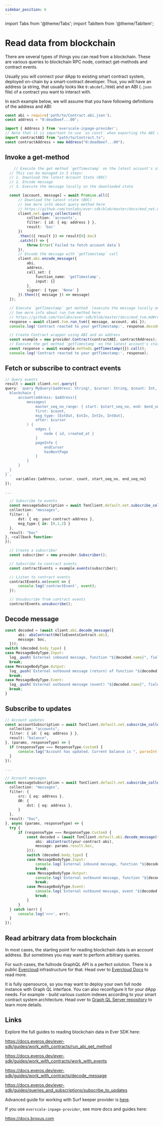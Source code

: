```yaml
---
sidebar_position: 6
---
```


import Tabs from '@theme/Tabs';
import TabItem from '@theme/TabItem';

# Read data from blockchain

There are several types of things you can read from a blockchain. These are various queries to blockchain RPC node, contract get-methods and contract events.

Usually you will connect your dApp to existing smart contract system, deployed on-chain by a smart-contract developer. Thus, you will have an address (a string, that usually looks like `0:abcdef…7890`) and an ABI (`.json` file) of a contract you want to interact with.

In each example below, we will assume that you have following definitions of the address and ABI:

<Tabs>
  <TabItem value="ever-sdk" label="ever-sdk-js">

  ```typescript
  const abi = require('path/to/Contract.abi.json');
  const address = "0:deadbeef...00";
  ```
  </TabItem>
  
  <TabItem value="inp-prov" label="everscale-inpage-provider">

  ```typescript
  import { Address } from 'everscale-inpage-provider';
  // Note that it is important to use `as const` when exporting the ABI constant
  import contractABI from "path/to/Contract.ts";
  const contractAddress = new Address("0:deadbeef...00");
  ```
  </TabItem>

</Tabs>


## Invoke a get-method

<Tabs>
  <TabItem value="ever-sdk" label="ever-sdk-js">

  ```typescript
      // Execute the get method `getTimestamp` on the latest account's state
    // This can be managed in 3 steps:
    // 1. Download the latest Account State (BOC)
    // 2. Encode message
    // 3. Execute the message locally on the downloaded state

    const [account, message] = await Promise.all([
        // Download the latest state (BOC)
        // See more info about query method here 
        // https://github.com/tonlabs/ever-sdk/blob/master/docs/mod_net.md#query_collection
        client.net.query_collection({
            collection: 'accounts',
            filter: { id: { eq: address } },
            result: 'boc'
        })
        .then(({ result }) => result[0].boc)
        .catch(() => {
            throw Error(`Failed to fetch account data`)
        }),
        // Encode the message with `getTimestamp` call
        client.abi.encode_message({
            abi,
            address,
            call_set: {
                function_name: 'getTimestamp',
                input: {}
            },
            signer: { type: 'None' }
        }).then(({ message }) => message)
    ]);

    // Execute `getTimestamp` get method  (execute the message locally on TVM)
    // See more info about run_tvm method here 
    // https://github.com/tonlabs/ever-sdk/blob/master/docs/mod_tvm.md#run_tvm
    response = await client.tvm.run_tvm({ message, account, abi });
    console.log('Contract reacted to your getTimestamp:', response.decoded.output);
  ```
  </TabItem>

  <TabItem value="inp-prov" label="everscale-inpage-provider">

  ```typescript
    // Create Contract wrapper using ABI and an address
    const example = new provider.Contract(contractABI, contractAddress);
    // Execute the get method `getTimestamp` on the latest account's state
    const response = await example.methods.getTimestamp({}).call();
    console.log('Contract reacted to your getTimestamp:', response);
  ```
  </TabItem>

</Tabs>

## Fetch or subscribe to contract events

<Tabs>
  <TabItem value="ever-sdk" label="ever-sdk-js">

  ```typescript
  // Query events
  result = await client.net.query({
  query: `query MyQuery($address: String!, $cursor: String, $count: Int, $start_seq_no: Int, end_seq_no: Int) {
    blockchain {
        account(address: $address){
            messages(
                master_seq_no_range: { start: $start_seq_no, end: $end_seq_no }
                first: $count,
                msg_type: [ExtOut, ExtIn, IntIn, IntOut],
                after: $cursor
            ) {
                edges {
                    node { id, created_at }
                }
                pageInfo {
                    endCursor
                    hasNextPage
                }
            }
        }
    }
}`,
       variables:{address, cursor, count, start_seq_no, end_seq_no}
}); 

...

    // Subscribe to events
    const messageSubscription = await TonClient.default.net.subscribe_collection({
    collection: "messages",
    filter: {
        dst: { eq: your-contract-address },
        msg_type:{ in: [0,1,2] }
    },
    result: "boc"
}, <callback function>
});

  ```
  </TabItem>

  <TabItem value="inp-prov" label="everscale-inpage-provider">

  ```typescript
    // Create a subscriber
    const subscriber = new provider.Subscriber();

    // Subscribe to contract events
    const contractEvents = example.events(subscriber);

    // Listen to contract events
    contractEvents.on(event => {
        console.log('contractEvent', event);
    });

    // Unsubscribe from contract events
    contractEvents.unsubscribe();
  ```
  </TabItem>

</Tabs>

## Decode message

<Tabs>
  <TabItem value="ever-sdk" label="ever-sdk-js">

  ```typescript
 const decoded = (await client.abi.decode_message({
        abi: abiContract(HelloEventsContract.abi),
        message: boc,
    }));
switch (decoded.body_type) {
case MessageBodyType.Input:
    log_.push(`External inbound message, function "${decoded.name}", fields: ${JSON.stringify(decoded.value)}` );
    break;
case MessageBodyType.Output:
    log_.push(`External outbound message (return) of function "${decoded.name}", fields: ${JSON.stringify(decoded.value)}`);
    break;
case MessageBodyType.Event:
    log_.push(`External outbound message (event) "${decoded.name}", fields: ${JSON.stringify(decoded.value)}`);
    break;
}
  ```
  </TabItem>
</Tabs>

## Subscribe to updates

<Tabs>
  <TabItem value="ever-sdk" label="ever-sdk-js">

  ```typescript
// Account updates
const accountSubscription = await TonClient.default.net.subscribe_collection({
    collection: "accounts",
    filter: { id: { eq: address } },
    result: "balance",
}, (params, responseType) => {
    if (responseType === ResponseType.Custom) {
        console.log("Account has updated. Current balance is ", parseInt(params.result.balance));
    }
});

...

  // Account messages
  const messageSubscription = await TonClient.default.net.subscribe_collection({
    collection: "messages",
    filter: {
        src: { eq: address },
        OR: {
            dst: { eq: address },
        }
    },
    result: "boc",
}, async (params, responseType) => {
    try {
        if (responseType === ResponseType.Custom) {
            const decoded = (await TonClient.default.abi.decode_message({
                abi: abiContract(your-contract-abi),
                message: params.result.boc,
            }));
            switch (decoded.body_type) {
            case MessageBodyType.Input:
                console.log(`External inbound message, function "${decoded.name}", parameters: `, JSON.stringify(decoded.value));
                break;
            case MessageBodyType.Output:
                console.log(`External outbound message, function "${decoded.name}", result`, JSON.stringify(decoded.value));
                break;
            case MessageBodyType.Event:
                console.log(`External outbound message, event "${decoded.name}", parameters`, JSON.stringify(decoded.value));
                break;
            }
        }
    } catch (err) {
        console.log('>>>', err);
    }
}); 
  ```
  </TabItem>
</Tabs>

## Read arbitrary data from blockchain

In most cases, the starting point for reading blockchain data is an account address. But sometimes you may want to perform arbitrary queries.

For such cases, the fullnode GraphQL API is a perfect solution. There is a public [Evercloud](https://evercloud.dev/) infrastructure for that. Head over to [Evercloud Docs](https://docs.evercloud.dev/) to read more.

It is fully opensource, so you may want to deploy your own full node instance with Graph QL interface. You can also reconfigure it for your dApp needs. For example - build various custom indexes according to your smart contract system architecture. Head over to [Graph QL Server repository](https://github.com/tonlabs/ton-q-server) to learn more details.

## Links

Explore the full guides to reading blockchain data in Ever SDK here:

https://docs.everos.dev/ever-sdk/guides/work_with_contracts/run_abi_get_method

https://docs.everos.dev/ever-sdk/guides/work_with_contracts/work_with_events

https://docs.everos.dev/ever-sdk/guides/work_with_contracts/decode_message

https://docs.everos.dev/ever-sdk/guides/queries_and_subscriptions/subscribe_to_updates

Advanced guide for working with Surf keeper provider is [here](surf-wallet-advanced.md).


If you use `everscale-inpage-provider`, see more docs and guides here:

https://docs.broxus.com